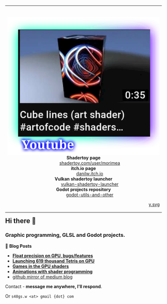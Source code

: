 
<table align="right" >
  <tr>
    <td>
    <center>
      <br/><br/>
      <a href="https://www.youtube.com/c/morimea/videos" target="blank"><img src="y_min.svg" alt="youtube" align="left" /></a>
      <dl>
       <dt><b>Shadertoy page</b></dt>
       <dd><a href="https://www.shadertoy.com/user/morimea" target="blank">shadertoy.com/user/morimea</a></dd>
       <dt><b>itch.io page</b></dt>
       <dd><a href="https://danilw.itch.io/" target="blank">danilw.itch.io</a></dd>
       <dt><b>Vulkan shadertoy launcher</b></dt>
       <dd><a href="https://github.com/danilw/vulkan-shadertoy-launcher" target="blank">vulkan-shadertoy-launcher</a></dd>
       <dt><b>Godot projects repository</b></dt>
       <dd><a href="https://github.com/danilw/godot-utils-and-other" target="blank">godot-utils-and-other</a></dd>
      </dl>
    </center>
    <p align="right"><a href="https://danilw.github.io/GLSL-howto/y.svg" target="blank" align="right" >y.svg</a></p>
    </td>
  </tr>
</table>

<div>
<div display="inherit"><h2 align="left">Hi there 👋</h2></div>

<h3 align="left">Graphic programming, GLSL and Godot projects.</h3>

      
📕 **Blog Posts**

- **[Float precision on GPU, bugs/features](https://arugl.medium.com/float-precision-on-gpu-bugs-features-178ddd030f)**
- **[Launching 619 thousand Tetris on GPU](https://medium.com/geekculture/launching-619-thousand-tetris-on-gpu-their-rendering-and-a-simple-bot-f2449b607db1)**
- **[Games in the GPU shaders](https://arugl.medium.com/games-in-the-gpu-shaders-a912414b1894)**
- **[Animations with shader programming](https://arugl.medium.com/examples-of-glsl-animations-2a82a64cb165)**
- [github mirror of medium blog](https://github.com/danilw/danilw.github.io/tree/master/blog)

Contact - **message me anywhere, I'll respond**.

Or `s48gs.w <at> gmail {dot} com` 
</div>
